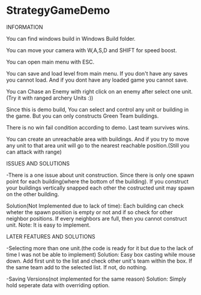 # StrategyGameDemo
 
INFORMATION

You can find windows build in Windows Build folder.

You can move your camera with W,A,S,D and SHIFT for speed boost.

You can open main menu with ESC.

You can save and load level from main menu. If you don't have any saves you cannot load. And if you dont have any loaded game you cannot save.

You can Chase an Enemy with right click on an enemy after select one unit. (Try it with ranged archery Units :))

Since this is demo build, You can select and control any unit or building in the game. But you can only constructs Green Team buildings.

There is no win fail condition according to demo. Last team survives wins.

You can create an unreachable area with buildings. And if you try to move any unit to that area unit will go to the nearest reachable position.(Still you can attack with range)

ISSUES AND SOLUTIONS

-There is a one issue about unit construction. Since there is only one spawn point for each building(where the bottom of the building). If you construct your buildings vertically snapped each other the costructed unit may spawn on the other building.

Solution(Not Implemented due to lack of time): Each building can check wheter the spawn position is empty or not and if so check for other neighbor positions. If every neighbors are full, then you cannot construct unit. Note: It is easy to implement.

LATER FEATURES AND SOLUTIONS

-Selecting more than one unit.(the code is ready for it but due to the lack of time I was not be able to implement)
 Solution: Easy box casting while mouse down. Add first unit to the list and check other unit's team within the box. If the same team add to the selected list. If not, do nothing.
 
 -Saving Versions(not implemented for the same reason)
 Solution: Simply hold seperate data with overriding option.
